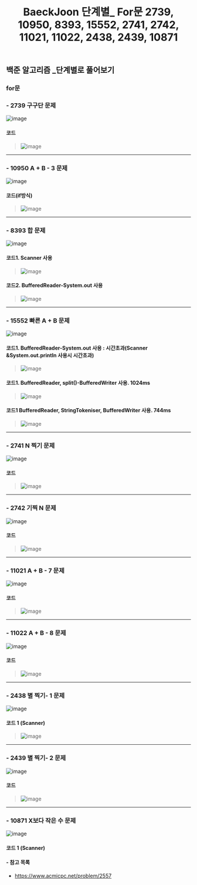 ﻿---
layout: single
title: "BaeckJoon 단계별_ For문 2739, 10950, 8393, 15552, 2741, 2742, 11021, 11022, 2438, 2439, 10871"
read_time: true
categories: 
 - BaeckJoon 
tags: 
 - Algorithm
 - BaeckJoon 
last_modified_at: '2020-07-03 17:21:00 +0800'
toc: true
toc_sticky: true
toc_label: 목차
---
## 백준 알고리즘 _단계별로 풀어보기
### for문 
### - 2739 구구단 문제
![image](https://user-images.githubusercontent.com/66898243/86443901-e2e35400-bd4a-11ea-9ea7-2b4c5da05ef7.png)

#### 코드
>  ![image](https://user-images.githubusercontent.com/66898243/86449601-62752100-bd53-11ea-810f-2a4dc69b2e6b.png)

***
### - 10950 A + B - 3 문제
![image](https://user-images.githubusercontent.com/66898243/86443995-08705d80-bd4b-11ea-961b-c286d4512816.png)

#### 코드(if방식)
>  ![image](https://user-images.githubusercontent.com/66898243/86450854-1c20c180-bd55-11ea-82fb-cc90877cb8a5.png)

***
### - 8393 합 문제
![image](https://user-images.githubusercontent.com/66898243/86444050-23db6880-bd4b-11ea-8bb0-e3e8f66eb2e6.png)

#### 코드1. Scanner 사용
>  ![image](https://user-images.githubusercontent.com/66898243/86506826-11763300-be0e-11ea-89bc-33a5ae7dea7e.png)

#### 코드2. BufferedReader-System.out 사용
>  ![image](https://user-images.githubusercontent.com/66898243/86506826-11763300-be0e-11ea-89bc-33a5ae7dea7e.png)

***
### - 15552 빠른 A + B 문제
![image](https://user-images.githubusercontent.com/66898243/86444176-5a18e800-bd4b-11ea-8b8a-7ce4c0d53c86.png)

#### 코드1. BufferedReader-System.out 사용 : 시간초과(Scanner &System.out.println 사용시 시간초과)
>  ![image](https://user-images.githubusercontent.com/66898243/86508539-cbc06700-be1b-11ea-92f9-f388b45faab8.png)

#### 코드1. BufferedReader, split()-BufferedWriter 사용. 1024ms
>  ![image](https://user-images.githubusercontent.com/66898243/86508566-ef83ad00-be1b-11ea-9ddb-04a93168724b.png)

#### 코드1 BufferedReader, StringTokeniser, BufferedWriter 사용. 744ms
>  ![image](https://user-images.githubusercontent.com/66898243/86508582-22c63c00-be1c-11ea-9af0-9655774c869c.png)

***
### - 2741 N 찍기 문제
![image](https://user-images.githubusercontent.com/66898243/86444218-67ce6d80-bd4b-11ea-918d-8af09f0b1c96.png)

#### 코드 
>  ![image](https://user-images.githubusercontent.com/66898243/86508748-72f1ce00-be1d-11ea-9a43-8c9f1855739b.png)

***
### - 2742 기찍 N 문제
![image](https://user-images.githubusercontent.com/66898243/86444332-90566780-bd4b-11ea-841a-6b32ab9bc17f.png)

#### 코드 
>  ![image](https://user-images.githubusercontent.com/66898243/86508780-b3514c00-be1d-11ea-900d-5d093864b02f.png)

***
### - 11021 A + B - 7 문제
![image](https://user-images.githubusercontent.com/66898243/86444501-c72c7d80-bd4b-11ea-9626-6cf655038718.png)

#### 코드 
>  ![image](https://user-images.githubusercontent.com/66898243/86525743-23b3a800-bec6-11ea-90d6-f957c91307b9.png)

***
### - 11022 A + B - 8 문제
![image](https://user-images.githubusercontent.com/66898243/86444593-e9260000-bd4b-11ea-9120-5362c778960d.png)

#### 코드
>  ![image](https://user-images.githubusercontent.com/66898243/86525793-9b81d280-bec6-11ea-92a2-fd0a2e04c3a8.png)

***
### - 2438 별 찍기- 1 문제
![image](https://user-images.githubusercontent.com/66898243/86444665-0d81dc80-bd4c-11ea-977c-c1551eaa7194.png)

#### 코드 1 (Scanner)
> ![image](https://user-images.githubusercontent.com/66898243/86525911-126b9b00-bec8-11ea-93b4-deca5b402009.png)

***
### - 2439 별 찍기- 2 문제
![image](https://user-images.githubusercontent.com/66898243/86448723-1fff1480-bd52-11ea-9905-9776b291a2af.png)

#### 코드 
>  ![image](https://user-images.githubusercontent.com/66898243/86525960-dc7ae680-bec8-11ea-94b4-9bb6632f05ac.png)

***
### - 10871 X보다 작은 수 문제
![image](https://user-images.githubusercontent.com/66898243/86448723-1fff1480-bd52-11ea-9905-9776b291a2af.png)

#### 코드 1 (Scanner)
>  

#### - 참고 목록
- https://www.acmicpc.net/problem/2557
